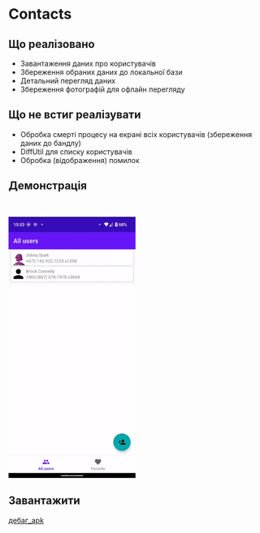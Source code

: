 # Contacts

## Що реалізовано

- Завантаження даних про користувачів
- Збереження обраних даних до локальної бази
- Детальний перегляд даних
- Збереження фотографій для офлайн перегляду

## Що не встиг реалізувати

- Обробка смерті процесу на екрані всіх користувачів (збереження даних до бандлу)
- DiffUtil для списку користувачів
- Обробка (відображення) помилок

## Демонстрація

<br/>

<p align="left">
  <img src="description/demo.gif" width="250" title="Демо">
</p>

## Завантажити

[дебаг_apk](description/contacts-debug.apk)
<br/>
